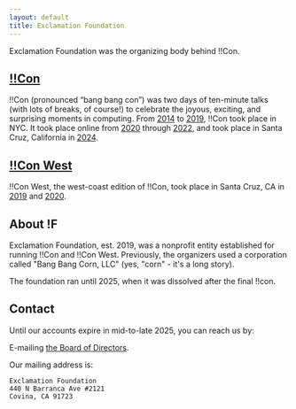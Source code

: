 ```yaml
---
layout: default
title: Exclamation Foundation
---
```

Exclamation Foundation was the organizing body behind !!Con.

## [!!Con](https://bangbangcon.com)

!!Con (pronounced “bang bang con”) was two days of ten-minute talks (with lots of breaks, of course!) to celebrate the joyous, exciting, and surprising moments in computing. From [2014](https://bangbangcon.com/2014) to [2019](https://bangbangcon.com/2019), !!Con took place in NYC. It took place online from [2020](https://bangbangcon.com/2020) through [2022](https://bangbangcon.com/2022), and took place in Santa Cruz, California in [2024](https://bangbangcon.com).

## [!!Con West](https://bangbangcon.com/west)

!!Con West, the west-coast edition of !!Con, took place in Santa Cruz, CA in [2019](https://bangbangcon.com/west/2019) and [2020](https://bangbangcon.com/west/).

## About !F

Exclamation Foundation, est. 2019, was a nonprofit entity established for running !!Con and !!Con West. Previously, the organizers used a corporation called "Bang Bang Corn, LLC" (yes, "corn" - it's a long story).

The foundation ran until 2025, when it was dissolved after the final !!con.

## Contact

Until our accounts expire in mid-to-late 2025, you can reach us by:

E-mailing [the Board of Directors](mailto:board@exclamation.foundation).

Our mailing address is:
```
Exclamation Foundation
440 N Barranca Ave #2121
Covina, CA 91723
```
